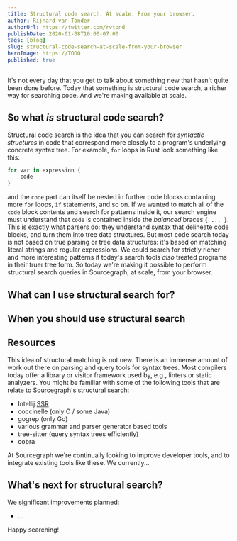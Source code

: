 ```yaml
---
title: Structural code search. At scale. From your browser.
author: Rijnard van Tonder
authorUrl: https://twitter.com/rvtond
publishDate: 2020-01-08T10:00-07:00
tags: [blog]
slug: structural-code-search-at-scale-from-your-browser
heroImage: https://TODO
published: true
---
```


It's not every day that you get to talk about something new that hasn't quite
been done before. Today that something is structural code search, a richer way
for searching code. And we're making available at scale.

## So what _is_ structural code search?

Structural code search is the idea that you can search for _syntactic
structures_ in code that correspond more closely to a program's underlying
concrete syntax tree. For example, `for` loops in Rust look something like
this:

```rust
for var in expression {
    code
}
```

and the `code` part can itself be nested in further code blocks containing more
`for` loops, `if` statements, and so on. If we wanted to match all of the
`code` block contents and search for patterns inside it, our search engine must
understand that `code` is contained inside the _balanced_ braces `{ ... }`.
This is exactly what parsers do: they understand syntax that delineate code
blocks, and turn them into tree data structures. But most code search today is
not based on true parsing or tree data structures: it's based on matching
literal strings and regular expressions. We could search for strictly richer
and more interesting patterns if today's search tools _also_ treated programs
in their truer tree form. So today we're making it possible to perform
structural search queries in Sourcegraph, at scale, from your browser.

## What can I use structural search for?

## When you should use structural search

## Resources

This idea of structural matching is not new. There is an immense amount of work
out there on parsing and query tools for syntax trees. Most compilers today
offer a library or visitor framework used by, e.g., linters or static
analyzers. You might be familiar with some of the following tools that are
relate to Sourcegraph's structural search:

- Intellij [SSR](https://www.jetbrains.com/help/idea/structural-search-and-replace.html)
- coccinelle (only C / some Java)
- gogrep (only Go)
- various grammar and parser generator based tools 
 - tree-sitter (query syntax trees efficiently)
 - cobra

At Sourcegraph we're continually looking to improve developer tools, and to
integrate existing tools like these. We currently...

## What's next for structural search?

We significant improvements planned:

- ...

Happy searching!

